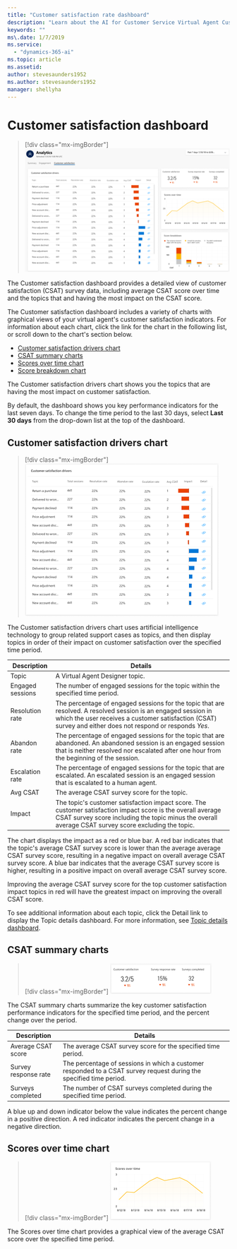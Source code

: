 ```yaml
---
title: "Customer satisfaction rate dashboard"
description: "Learn about the AI for Customer Service Virtual Agent Customer satisfaction dashboard."
keywords: ""
ms\.date: 1/7/2019
ms.service:
  - "dynamics-365-ai"
ms.topic: article
ms.assetid: 
author: stevesaunders1952
ms.author: stevesaunders1952
manager: shellyha
---
```


# Customer satisfaction dashboard

   > [!div class="mx-imgBorder"]
   > ![Customer satisfaction dashboard](media/dash-csat-1.PNG)

The Customer satisfaction dashboard provides a detailed view of customer satisfaction (CSAT) survey data, including average CSAT score over time and the topics that and having the most impact on the CSAT score.

The Customer satisfaction dashboard includes a variety of charts with graphical views of your virtual agent's customer satisfaction indicators. For information about each chart, click the link for the chart in the following list, or scroll down to the chart's section below.

* [Customer satisfaction drivers chart](#customer-satisfaction-drivers-chart)
* [CSAT summary charts](#csat-summary-charts)
* [Scores over time chart](#scores-over-time-chart)
* [Score breakdown chart](#score-breakdown-chart)

The Customer satisfaction drivers chart shows you the topics that are having the most impact on customer satisfaction.

By default, the dashboard shows you key performance indicators for the last seven days. To change the time period to the last 30 days, select **Last 30 days** from the drop-down list at the top of the dashboard.

## Customer satisfaction drivers chart

   > [!div class="mx-imgBorder"]
   > ![Customer satisfaction drivers chart](media/analytics-csat-1.PNG)

The Customer satisfaction drivers chart uses artificial intelligence technology to group related support cases as topics, and then display topics in order of their impact on customer satisfaction over the specified time period.

Description | Details
----------- | -------
Topic | A Virtual Agent Designer topic.
Engaged sessions | The number of engaged sessions for the topic within the specified time period.
Resolution rate | The percentage of engaged sessions for the topic that are resolved. A resolved session is an engaged session in which the user receives a customer satisfaction (CSAT) survey and either does not respond or responds *Yes*.
Abandon rate | The percentage of engaged sessions for the topic that are abandoned. An abandoned session is an engaged session that is neither resolved nor escalated after one hour from the beginning of the session.
Escalation rate | The percentage of engaged sessions for the topic that are escalated. An escalated session is an engaged session that is escalated to a human agent.
Avg CSAT | The average CSAT survey score for the topic.
Impact | The topic's customer satisfaction impact score. The customer satisfaction impact score is the overall average CSAT survey score including the topic minus the overall average CSAT survey score excluding the topic.

The chart displays the impact as a red or blue bar. A red bar indicates that the topic's average CSAT survey score is lower than the average average CSAT survey score, resulting in a negative impact on overall average CSAT survey score. A blue bar indicates that the average CSAT survey score is higher, resulting in a positive impact on overall average CSAT survey score.

Improving the average CSAT survey score for the top customer satisfaction impact topics in red will have the greatest impact on improving the overall CSAT score.

To see additional information about each topic, click the Detail link to display the Topic details dashboard. For more information, see [Topic details dashboard](analytics-topic-details.md).

## CSAT summary charts

   > [!div class="mx-imgBorder"]
   > ![CSAT summary charts](media/analytics-csat-2.PNG)

The CSAT summary charts summarize the key customer satisfaction performance indicators for the specified time period, and the percent change over the period.

Description | Details
----------- | -------
Average CSAT score | The average CSAT survey score for the specified time period.
Survey response rate | The percentage of sessions in which a customer responded to a CSAT survey request during the specified time period.
Surveys completed | The number of CSAT surveys completed during the specified time period.

A blue up and down indicator below the value indicates the percent change in a positive direction. A red indicator indicates the percent change in a negative direction.

## Scores over time chart

   > [!div class="mx-imgBorder"]
   > ![Scores over time chart](media/analytics-csat-3.PNG)

The Scores over time chart provides a graphical view of the average CSAT score over the specified time period.